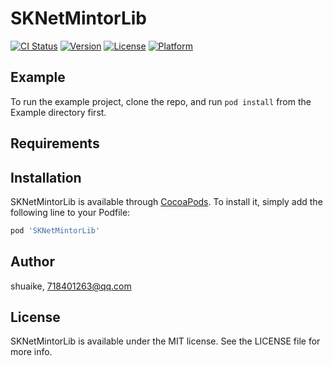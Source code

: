 # SKNetMintorLib

[![CI Status](https://img.shields.io/travis/shuaike/SKNetMintorLib.svg?style=flat)](https://travis-ci.org/shuaike/SKNetMintorLib)
[![Version](https://img.shields.io/cocoapods/v/SKNetMintorLib.svg?style=flat)](https://cocoapods.org/pods/SKNetMintorLib)
[![License](https://img.shields.io/cocoapods/l/SKNetMintorLib.svg?style=flat)](https://cocoapods.org/pods/SKNetMintorLib)
[![Platform](https://img.shields.io/cocoapods/p/SKNetMintorLib.svg?style=flat)](https://cocoapods.org/pods/SKNetMintorLib)

## Example

To run the example project, clone the repo, and run `pod install` from the Example directory first.

## Requirements

## Installation

SKNetMintorLib is available through [CocoaPods](https://cocoapods.org). To install
it, simply add the following line to your Podfile:

```ruby
pod 'SKNetMintorLib'
```

## Author

shuaike, 718401263@qq.com

## License

SKNetMintorLib is available under the MIT license. See the LICENSE file for more info.
